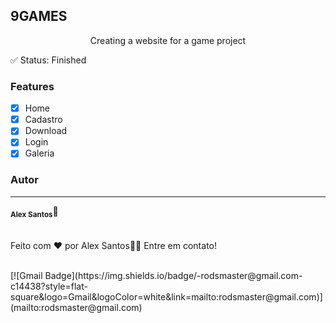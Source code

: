 ## 9GAMES
<p align="center">Creating a website for a game project</p>

✅ Status: Finished

### Features

- [x] Home
- [x] Cadastro
- [x] Download
- [x] Login
- [x] Galeria

### Autor
---
 <sub><b>Alex Santos</b></sub>🚀
 <br/><br/><br/>
 Feito com ❤️ por Alex Santos👋🏽 Entre em contato!

 <br/>
 [![Gmail Badge](https://img.shields.io/badge/-rodsmaster@gmail.com-c14438?style=flat-square&logo=Gmail&logoColor=white&link=mailto:rodsmaster@gmail.com)](mailto:rodsmaster@gmail.com)
